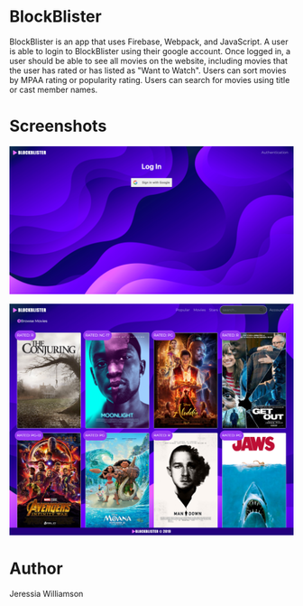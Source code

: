 # BlockBlister

BlockBlister is an app that uses Firebase, Webpack, and JavaScript. A user is able to login to BlockBlister using their google account. Once logged in, a user should be able to see all movies on the website, including movies that the user has rated or has listed as "Want to Watch". Users can sort movies by MPAA rating or popularity rating. Users can search for movies using title or cast member names.

# Screenshots
![screenshot](https://github.com/jeressia/BlockBlister/blob/master/assets/auth.png?raw=true)

![screenshot](https://github.com/jeressia/BlockBlister/blob/master/assets/view.png?raw=true)

# Author
Jeressia Williamson
